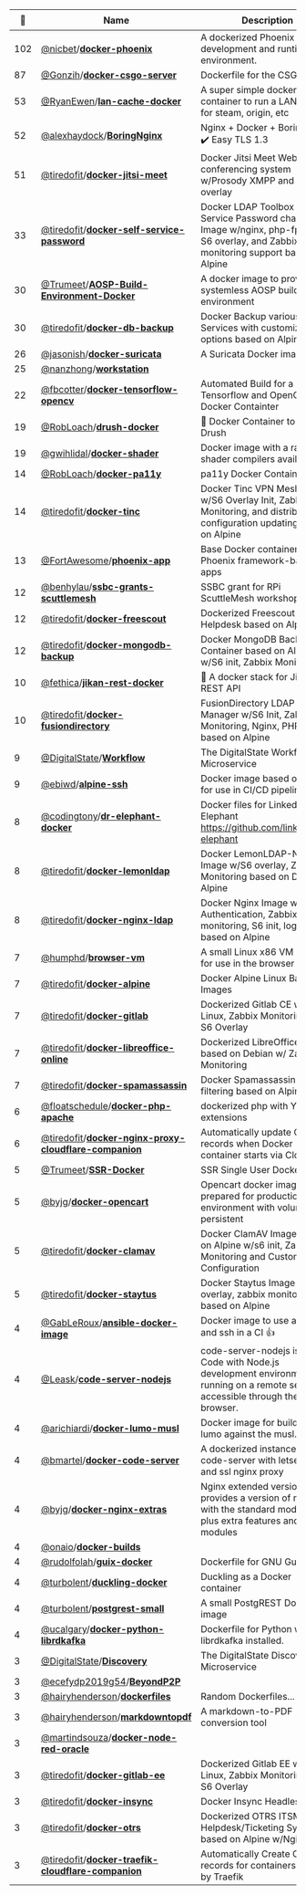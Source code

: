 |:star2: | Name | Description | 🌍|
|---|---|---|---|
|102|[@nicbet](https://github.com/nicbet)/[**docker-phoenix**](https://github.com/nicbet/docker-phoenix)|A dockerized Phoenix development and runtime environment.||
|87|[@Gonzih](https://github.com/Gonzih)/[**docker-csgo-server**](https://github.com/Gonzih/docker-csgo-server)|Dockerfile for the CSGO server||
|53|[@RyanEwen](https://github.com/RyanEwen)/[**lan-cache-docker**](https://github.com/RyanEwen/lan-cache-docker)|A super simple docker container to run a LAN cache for steam, origin, etc||
|52|[@alexhaydock](https://github.com/alexhaydock)/[**BoringNginx**](https://github.com/alexhaydock/BoringNginx)|Nginx + Docker + BoringSSL = ✔️ Easy TLS 1.3|[:arrow_upper_right:](https://gitlab.com/alexhaydock/boringnginx)|
|51|[@tiredofit](https://github.com/tiredofit)/[**docker-jitsi-meet**](https://github.com/tiredofit/docker-jitsi-meet)|Docker Jitsi Meet WebRTC conferencing system w/Prosody XMPP and s6 overlay||
|33|[@tiredofit](https://github.com/tiredofit)/[**docker-self-service-password**](https://github.com/tiredofit/docker-self-service-password)|Docker LDAP Toolbox Self-Service Password changer Image w/nginx, php-fpm with S6 overlay, and Zabbix monitoring support based on Alpine||
|30|[@Trumeet](https://github.com/Trumeet)/[**AOSP-Build-Environment-Docker**](https://github.com/Trumeet/AOSP-Build-Environment-Docker)|A docker image to provide a systemless AOSP build environment||
|30|[@tiredofit](https://github.com/tiredofit)/[**docker-db-backup**](https://github.com/tiredofit/docker-db-backup)|Docker Backup various DB Services with customizable options based on Alpine||
|26|[@jasonish](https://github.com/jasonish)/[**docker-suricata**](https://github.com/jasonish/docker-suricata)|A Suricata Docker image.|[:arrow_upper_right:](https://hub.docker.com/r/jasonish/suricata/)|
|25|[@nanzhong](https://github.com/nanzhong)/[**workstation**](https://github.com/nanzhong/workstation)|||
|22|[@fbcotter](https://github.com/fbcotter)/[**docker-tensorflow-opencv**](https://github.com/fbcotter/docker-tensorflow-opencv)|Automated Build for a Tensorflow and OpenCV Docker Containter||
|19|[@RobLoach](https://github.com/RobLoach)/[**drush-docker**](https://github.com/RobLoach/drush-docker)|:whale: Docker Container to run Drush|[:arrow_upper_right:](http://registry.hub.docker.com/u/drush/drush)|
|19|[@gwihlidal](https://github.com/gwihlidal)/[**docker-shader**](https://github.com/gwihlidal/docker-shader)|Docker image with a range of shader compilers available||
|14|[@RobLoach](https://github.com/RobLoach)/[**docker-pa11y**](https://github.com/RobLoach/docker-pa11y)|pa11y Docker Container||
|14|[@tiredofit](https://github.com/tiredofit)/[**docker-tinc**](https://github.com/tiredofit/docker-tinc)|Docker Tinc VPN Mesh server w/S6 Overlay Init, Zabbix Monitoring, and distributed configuration updating based on Alpine||
|13|[@FortAwesome](https://github.com/FortAwesome)/[**phoenix-app**](https://github.com/FortAwesome/phoenix-app)|Base Docker container for our Phoenix framework-based apps||
|12|[@benhylau](https://github.com/benhylau)/[**ssbc-grants-scuttlemesh**](https://github.com/benhylau/ssbc-grants-scuttlemesh)|SSBC grant for RPi ScuttleMesh workshop||
|12|[@tiredofit](https://github.com/tiredofit)/[**docker-freescout**](https://github.com/tiredofit/docker-freescout)|Dockerized Freescout Helpdesk based on Alpine||
|12|[@tiredofit](https://github.com/tiredofit)/[**docker-mongodb-backup**](https://github.com/tiredofit/docker-mongodb-backup)|Docker MongoDB Backup Container based on Alpine w/S6 init, Zabbix Monitoring||
|10|[@fethica](https://github.com/fethica)/[**jikan-rest-docker**](https://github.com/fethica/jikan-rest-docker)|🐳 A docker stack for Jikan REST API|[:arrow_upper_right:](https://github.com/jikan-me/jikan-rest)|
|10|[@tiredofit](https://github.com/tiredofit)/[**docker-fusiondirectory**](https://github.com/tiredofit/docker-fusiondirectory)|FusionDirectory LDAP Manager w/S6 Init, Zabbix Monitoring, Nginx, PHP7 based on Alpine||
|9|[@DigitalState](https://github.com/DigitalState)/[**Workflow**](https://github.com/DigitalState/Workflow)|The DigitalState Workflow Microservice||
|9|[@ebiwd](https://github.com/ebiwd)/[**alpine-ssh**](https://github.com/ebiwd/alpine-ssh)|Docker image based on alpine for use in CI/CD pipelines|[:arrow_upper_right:](https://hub.docker.com/r/ebiwd/alpine-ssh/)|
|8|[@codingtony](https://github.com/codingtony)/[**dr-elephant-docker**](https://github.com/codingtony/dr-elephant-docker)|Docker files for Linkedin's Dr. Elephant https://github.com/linkedin/dr-elephant||
|8|[@tiredofit](https://github.com/tiredofit)/[**docker-lemonldap**](https://github.com/tiredofit/docker-lemonldap)|Docker LemonLDAP-NG Image w/S6 overlay, Zabbix Monitoring based on Debian or Alpine||
|8|[@tiredofit](https://github.com/tiredofit)/[**docker-nginx-ldap**](https://github.com/tiredofit/docker-nginx-ldap)|Docker Nginx Image w/LDAP Authentication, Zabbix agent monitoring, S6 init, logrotate based on Alpine||
|7|[@humphd](https://github.com/humphd)/[**browser-vm**](https://github.com/humphd/browser-vm)|A small Linux x86 VM meant for use in the browser||
|7|[@tiredofit](https://github.com/tiredofit)/[**docker-alpine**](https://github.com/tiredofit/docker-alpine)|Docker Alpine Linux Base Images||
|7|[@tiredofit](https://github.com/tiredofit)/[**docker-gitlab**](https://github.com/tiredofit/docker-gitlab)|Dockerized Gitlab CE w/Alpine Linux, Zabbix Monitoring and S6 Overlay||
|7|[@tiredofit](https://github.com/tiredofit)/[**docker-libreoffice-online**](https://github.com/tiredofit/docker-libreoffice-online)|Dockerized LibreOffice online based on Debian w/ Zabbix Monitoring||
|7|[@tiredofit](https://github.com/tiredofit)/[**docker-spamassassin**](https://github.com/tiredofit/docker-spamassassin)|Docker Spamassassin Spam filtering based on Alpine Linux||
|6|[@floatschedule](https://github.com/floatschedule)/[**docker-php-apache**](https://github.com/floatschedule/docker-php-apache)|dockerized php with Yii extensions||
|6|[@tiredofit](https://github.com/tiredofit)/[**docker-nginx-proxy-cloudflare-companion**](https://github.com/tiredofit/docker-nginx-proxy-cloudflare-companion)|Automatically update CNAME records when Docker container starts via Cloudflare||
|5|[@Trumeet](https://github.com/Trumeet)/[**SSR-Docker**](https://github.com/Trumeet/SSR-Docker)|SSR Single User Docker image||
|5|[@byjg](https://github.com/byjg)/[**docker-opencart**](https://github.com/byjg/docker-opencart)|Opencart docker image prepared for production environment with volume persistent||
|5|[@tiredofit](https://github.com/tiredofit)/[**docker-clamav**](https://github.com/tiredofit/docker-clamav)|Docker ClamAV Image based on Alpine w/s6 init, Zabbix Monitoring and Customizable Configuration||
|5|[@tiredofit](https://github.com/tiredofit)/[**docker-staytus**](https://github.com/tiredofit/docker-staytus)|Docker Staytus Image w/s6 overlay, zabbix monitoring based on Alpine||
|4|[@GabLeRoux](https://github.com/GabLeRoux)/[**ansible-docker-image**](https://github.com/GabLeRoux/ansible-docker-image)|Docker image to use ansible and ssh in a CI 👍|[:arrow_upper_right:](https://hub.docker.com/r/gableroux/ansible/)|
|4|[@Leask](https://github.com/Leask)/[**code-server-nodejs**](https://github.com/Leask/code-server-nodejs)|code-server-nodejs is VS Code with Node.js development environment running on a remote server, accessible through the browser.||
|4|[@arichiardi](https://github.com/arichiardi)/[**docker-lumo-musl**](https://github.com/arichiardi/docker-lumo-musl)|Docker image for building lumo against the musl.||
|4|[@bmartel](https://github.com/bmartel)/[**docker-code-server**](https://github.com/bmartel/docker-code-server)|A dockerized instance of code-server with letsencrypt and ssl nginx proxy||
|4|[@byjg](https://github.com/byjg)/[**docker-nginx-extras**](https://github.com/byjg/docker-nginx-extras)|Nginx extended version: provides a version of nginx with the standard modules, plus extra features and modules||
|4|[@onaio](https://github.com/onaio)/[**docker-builds**](https://github.com/onaio/docker-builds)|||
|4|[@rudolfolah](https://github.com/rudolfolah)/[**guix-docker**](https://github.com/rudolfolah/guix-docker)|Dockerfile for GNU Guix||
|4|[@turbolent](https://github.com/turbolent)/[**duckling-docker**](https://github.com/turbolent/duckling-docker)|Duckling as a Docker container||
|4|[@turbolent](https://github.com/turbolent)/[**postgrest-small**](https://github.com/turbolent/postgrest-small)|A small PostgREST Docker image||
|4|[@ucalgary](https://github.com/ucalgary)/[**docker-python-librdkafka**](https://github.com/ucalgary/docker-python-librdkafka)|Dockerfile for Python with librdkafka installed.|[:arrow_upper_right:](https://hub.docker.com/r/ucalgary/python-librdkafka/)|
|3|[@DigitalState](https://github.com/DigitalState)/[**Discovery**](https://github.com/DigitalState/Discovery)|The DigitalState Discovery Microservice||
|3|[@ecefydp2019g54](https://github.com/ecefydp2019g54)/[**BeyondP2P**](https://github.com/ecefydp2019g54/BeyondP2P)|||
|3|[@hairyhenderson](https://github.com/hairyhenderson)/[**dockerfiles**](https://github.com/hairyhenderson/dockerfiles)|Random Dockerfiles...||
|3|[@hairyhenderson](https://github.com/hairyhenderson)/[**markdowntopdf**](https://github.com/hairyhenderson/markdowntopdf)|A markdown-to-PDF conversion tool||
|3|[@martindsouza](https://github.com/martindsouza)/[**docker-node-red-oracle**](https://github.com/martindsouza/docker-node-red-oracle)|||
|3|[@tiredofit](https://github.com/tiredofit)/[**docker-gitlab-ee**](https://github.com/tiredofit/docker-gitlab-ee)|Dockerized Gitlab EE w/Alpine Linux, Zabbix Monitoring and S6 Overlay||
|3|[@tiredofit](https://github.com/tiredofit)/[**docker-insync**](https://github.com/tiredofit/docker-insync)|Docker Insync Headless Client||
|3|[@tiredofit](https://github.com/tiredofit)/[**docker-otrs**](https://github.com/tiredofit/docker-otrs)|Dockerized OTRS ITSM Helpdesk/Ticketing System based on Alpine w/Nginx||
|3|[@tiredofit](https://github.com/tiredofit)/[**docker-traefik-cloudflare-companion**](https://github.com/tiredofit/docker-traefik-cloudflare-companion)|Automatically Create CNAME records for containers served by Traefik||


